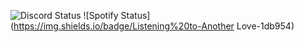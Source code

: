 ![Discord Status](https://img.shields.io/badge/Discord-dnd-red) ![Spotify Status](https://img.shields.io/badge/Listening%20to-Another Love-1db954)
